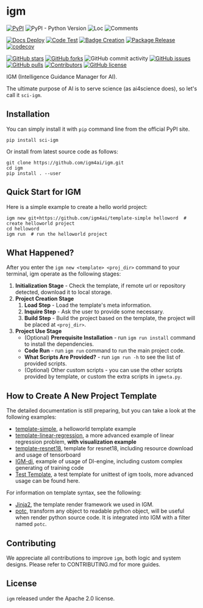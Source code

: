 # igm

[![PyPI](https://img.shields.io/pypi/v/sci-igm)](https://pypi.org/project/sci-igm/)
![PyPI - Python Version](https://img.shields.io/pypi/pyversions/sci-igm)
![Loc](https://img.shields.io/endpoint?url=https://gist.githubusercontent.com/HansBug/99cb08da2773e37cc1338ae8be12d798/raw/loc.json)
![Comments](https://img.shields.io/endpoint?url=https://gist.githubusercontent.com/HansBug/99cb08da2773e37cc1338ae8be12d798/raw/comments.json)

[![Docs Deploy](https://github.com/igm4ai/igm/workflows/Docs%20Deploy/badge.svg)](https://github.com/igm4ai/igm/actions?query=workflow%3A%22Docs+Deploy%22)
[![Code Test](https://github.com/igm4ai/igm/workflows/Code%20Test/badge.svg)](https://github.com/igm4ai/igm/actions?query=workflow%3A%22Code+Test%22)
[![Badge Creation](https://github.com/igm4ai/igm/workflows/Badge%20Creation/badge.svg)](https://github.com/igm4ai/igm/actions?query=workflow%3A%22Badge+Creation%22)
[![Package Release](https://github.com/igm4ai/igm/workflows/Package%20Release/badge.svg)](https://github.com/igm4ai/igm/actions?query=workflow%3A%22Package+Release%22)
[![codecov](https://codecov.io/gh/igm4ai/igm/branch/main/graph/badge.svg?token=XJVDP4EFAT)](https://codecov.io/gh/igm4ai/igm)

[![GitHub stars](https://img.shields.io/github/stars/igm4ai/igm)](https://github.com/igm4ai/igm/stargazers)
[![GitHub forks](https://img.shields.io/github/forks/igm4ai/igm)](https://github.com/igm4ai/igm/network)
![GitHub commit activity](https://img.shields.io/github/commit-activity/m/igm4ai/igm)
[![GitHub issues](https://img.shields.io/github/issues/igm4ai/igm)](https://github.com/igm4ai/igm/issues)
[![GitHub pulls](https://img.shields.io/github/issues-pr/igm4ai/igm)](https://github.com/igm4ai/igm/pulls)
[![Contributors](https://img.shields.io/github/contributors/igm4ai/igm)](https://github.com/igm4ai/igm/graphs/contributors)
[![GitHub license](https://img.shields.io/github/license/igm4ai/igm)](https://github.com/igm4ai/igm/blob/master/LICENSE)

IGM (Intelligence Guidance Manager for AI).

The ultimate purpose of AI is to serve science (as ai4science does), so let's call it ``sci-igm``.

## Installation

You can simply install it with `pip` command line from the official PyPI site.

```shell
pip install sci-igm
```

Or install from latest source code as follows:

```shell
git clone https://github.com/igm4ai/igm.git
cd igm
pip install . --user
```

## Quick Start for IGM

Here is a simple example to create a hello world project:

```shell
igm new git+https://github.com/igm4ai/template-simple helloword  # create helloworld project
cd helloword
igm run  # run the helloworld project
```

## What Happened?

After you enter the `igm new <template> <proj_dir>` command to your terminal, igm operate as the following stages:

1. **Initialization Stage** - Check the template, if remote url or repository detected, download it to local storage.
2. **Project Creation Stage**
    1. **Load Step** - Load the template's meta information.
    2. **Inquire Step** - Ask the user to provide some necessary.
    3. **Build Step** - Build the project based on the template, the project will be placed at `<proj_dir>`.
3. **Project Use Stage**
    * (Optional) **Prerequisite Installation** - run `igm run install` command to install the dependencies.
    * **Code Run** - run `igm run` command to run the main project code.
    * **What Scripts Are Provided?** - run `igm run -h` to see the list of provided scripts.
    * (Optional) Other custom scripts - you can use the other scripts provided by template, or custom the extra scripts
      in `igmeta.py`.

## How to Create A New Project Template

The detailed documentation is still preparing, but you can take a look at the following examples:

* [template-simple](https://github.com/igm4ai/template-simple), a helloworld template example
* [template-linear-regression](https://github.com/igm4ai/template-linear-regression), a more advanced example of linear
  regression problem, **with visualization example**
* [template-resnet18](https://github.com/igm4ai/template-resnet18), template for resnet18, including resource download
  and usage of tensorboard
* [IGM-di](https://github.com/PaParaZz1/IGM-di), example of usage of DI-engine, including custom complex generating of
  training code
* [Test Template](https://github.com/igm4ai/igm/tree/main/templates/test), a test template for unittest of igm tools,
  more advanced usage can be found here.

For information on template syntax, see the following:

* [Jinja2](https://jinja.palletsprojects.com/en/3.1.x/), the template render framework we used in IGM.
* [potc](https://github.com/potc-dev/potc), transform any object to readable python object, will be useful when render
  python source code. It is integrated into IGM with a filter named `potc`.

## Contributing

We appreciate all contributions to improve `igm`, both logic and system designs. Please refer to CONTRIBUTING.md
for more guides.

## License

`igm` released under the Apache 2.0 license.
